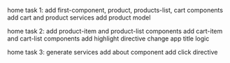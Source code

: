 home task 1:
add first-component, product, products-list, cart components
add cart and product services
add product model

home task 2:
add product-item and product-list components
add cart-item and cart-list components
add highlight directive
change app title logic

home task 3:
generate services
add about component
add click directive
